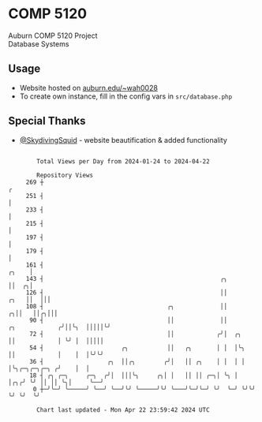 # COMP 5120
Auburn COMP 5120 Project  
Database Systems

## Usage
- Website hosted on [auburn.edu/~wah0028](https://webhome.auburn.edu/~wah0028/)
- To create own instance, fill in the config vars in `src/database.php`

## Special Thanks
- [@SkydivingSquid](https://github.com/SkydivingSquid) - website beautification & added functionality

```

        Total Views per Day from 2024-01-24 to 2024-04-22

        Repository Views
     269 ┼                                                                                        ╭
     251 ┤                                                                                        │
     233 ┤                                                                                        │
     215 ┤                                                                                        │
     197 ┤                                                                                        │
     179 ┤                                                                                        │
     161 ┤                                                                                  ╭╮    │
     143 ┤                                                  ╭╮                              ││  ╭╮│
     126 ┤                                                  ││                         ╭╮   ││  │││
     108 ┤                                   ╭╮             ││                       ╭╮││   ││╭╮│││
      90 ┤                                   ││             ││        ╭╮            ╭╯││╰╮  │││││╰╯
      72 ┤                                   ││            ╭╯│  ╭╮    ││            │ ╰╯ │  │││││
      54 ┤                      ╭╮           ││   ╭╮       │ │  │╰╮   ││            │    │  │╰╯╰╯
      36 ┤                  ╭╮  ││╭╮        ╭╯│   ││ ╭╮    │ │  │ │   │╰╮╭─╮╭─╮╭─╮ ╭╯    │  │
      18 ┤ ╭╮ ╭─╮     ╭─╮  ╭╯│  │││╰╮     ╭╮│ │   ││ ││ ╭─╮│ ╰╮ │ │╭╮╭╯ ╰╯ ││ ││ ╰╮│     ╰──╯
       0 ┼─╯╰─╯ ╰─────╯ ╰──╯ ╰──╯╰╯ ╰─────╯╰╯ ╰───╯╰─╯╰─╯ ╰╯  ╰─╯ ╰╯╰╯     ╰╯ ╰╯  ╰╯

        Chart last updated - Mon Apr 22 23:59:42 2024 UTC
        
```
